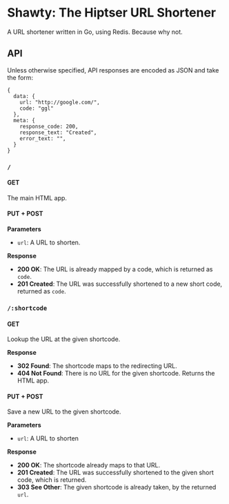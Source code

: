 Shawty: The Hiptser URL Shortener
=====

A URL shortener written in Go, using Redis. Because why not.


API
-----

Unless otherwise specified, API responses are encoded as JSON and take the form:

    {
      data: {
        url: "http://google.com/",
        code: "ggl"
      },
      meta: {
        response_code: 200,
        response_text: "Created",
        error_text: "",
      }
    }

### `/`

#### GET

The main HTML app.

#### PUT + POST

**Parameters**

- `url`: A URL to shorten.

**Response**

- **200 OK**: The URL is already mapped by a code, which is returned as `code`.
- **201 Created**: The URL was successfully shortened to a new short code, returned as `code`.


### `/:shortcode`

#### GET

Lookup the URL at the given shortcode.

**Response**

- **302 Found**: The shortcode maps to the redirecting URL.
- **404 Not Found**: There is no URL for the given shortcode. Returns the HTML app.

#### PUT + POST

Save a new URL to the given shortcode.

**Parameters**

- `url`: A URL to shorten

**Response**

- **200 OK**: The shortcode already maps to that URL.
- **201 Created**: The URL was successfully shortened to the given short code, which is returned.
- **303 See Other**: The given shortcode is already taken, by the returned `url`.
